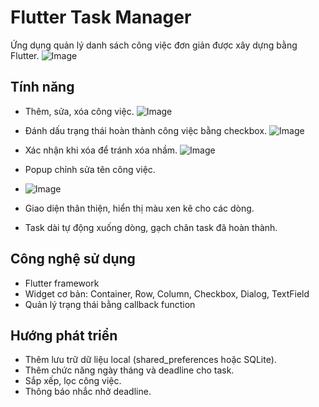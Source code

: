 # Flutter Task Manager

Ứng dụng quản lý danh sách công việc đơn giản được xây dựng bằng Flutter.
![Image](https://github.com/user-attachments/assets/ba111256-9d1c-45dd-8558-34e89bde02d2)

## Tính năng
- Thêm, sửa, xóa công việc.
  ![Image](https://github.com/user-attachments/assets/c02732e3-c922-4a4d-9015-e98e40426f73)
  
- Đánh dấu trạng thái hoàn thành công việc bằng checkbox.
  ![Image](https://github.com/user-attachments/assets/c07a1e60-6371-4cd9-b765-0209023185f6)
  
- Xác nhận khi xóa để tránh xóa nhầm.
  ![Image](https://github.com/user-attachments/assets/01606a51-c35b-45cf-b6e1-e551f5f916d6)
  
- Popup chỉnh sửa tên công việc.
- ![Image](https://github.com/user-attachments/assets/3a0efc4e-1d59-489a-a8f5-1deec2d9e7bd)
  
- Giao diện thân thiện, hiển thị màu xen kẽ cho các dòng.
- Task dài tự động xuống dòng, gạch chân task đã hoàn thành.

## Công nghệ sử dụng
- Flutter framework
- Widget cơ bản: Container, Row, Column, Checkbox, Dialog, TextField
- Quản lý trạng thái bằng callback function

## Hướng phát triển
- Thêm lưu trữ dữ liệu local (shared_preferences hoặc SQLite).
- Thêm chức năng ngày tháng và deadline cho task.
- Sắp xếp, lọc công việc.
- Thông báo nhắc nhở deadline.
